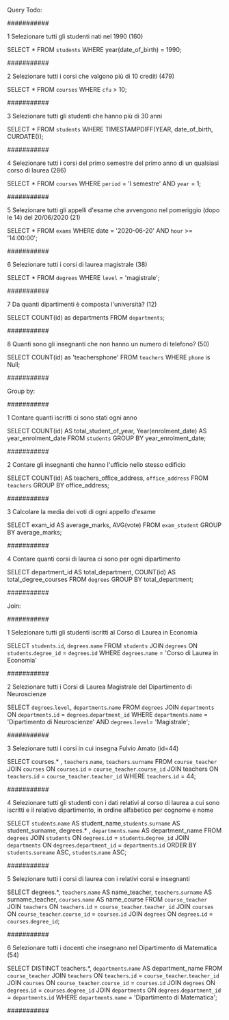 Query Todo:

###########

1 Selezionare tutti gli studenti nati nel 1990 (160)

SELECT * 
FROM `students` 
WHERE year(date_of_birth) = 1990;

###########

2 Selezionare tutti i corsi che valgono più di 10 crediti (479)

SELECT * 
FROM `courses` 
WHERE `cfu` > 10;

###########

3 Selezionare tutti gli studenti che hanno più di 30 anni

SELECT * 
FROM `students` 
WHERE TIMESTAMPDIFF(YEAR, date_of_birth, CURDATE());

###########

4 Selezionare tutti i corsi del primo semestre del primo anno di un  qualsiasi corso di laurea (286)

SELECT * 
FROM `courses` 
WHERE `period` = 'I semestre' 
AND `year` = 1;

###########

5 Selezionare tutti gli appelli d'esame che avvengono nel pomeriggio (dopo le 14) del 20/06/2020 (21)

SELECT * 
FROM `exams`
WHERE date = '2020-06-20' 
AND `hour` >= '14:00:00';

########### 

6 Selezionare tutti i corsi di laurea magistrale (38)

SELECT * FROM `degrees` 
WHERE `level` = 'magistrale';

###########

7 Da quanti dipartimenti è composta l'università? (12)

SELECT COUNT(id) as departments 
FROM `departments`;

###########

8 Quanti sono gli insegnanti che non hanno un numero di telefono? (50)

SELECT COUNT(id) as 'teachersphone' FROM `teachers` WHERE `phone` is Null;


###########

Group by:

###########

1 Contare quanti iscritti ci sono stati ogni anno

SELECT COUNT(id) AS total_student_of_year, Year(enrolment_date) AS year_enrolment_date 
FROM `students` 
GROUP BY year_enrolment_date;

###########

2 Contare gli insegnanti che hanno l'ufficio nello stesso edificio

SELECT COUNT(id) AS teachers_office_address, `office_address` FROM `teachers` 
GROUP BY office_address;

###########

3 Calcolare la media dei voti di ogni appello d'esame

SELECT exam_id AS average_marks, AVG(vote) 
FROM `exam_student` 
GROUP BY average_marks;

###########

4 Contare quanti corsi di laurea ci sono per ogni dipartimento

SELECT department_id AS total_department, COUNT(id) AS total_degree_courses 
FROM `degrees` 
GROUP BY total_department;

###########


Join:

###########

1 Selezionare tutti gli studenti iscritti al Corso di Laurea in Economia

SELECT `students`.`id`, `degrees`.`name` FROM `students` JOIN `degrees` ON `students`.`degree_id` = `degrees`.`id` WHERE `degrees`.`name` = 'Corso di Laurea in Economia'

###########

2 Selezionare tutti i Corsi di Laurea Magistrale del Dipartimento di Neuroscienze

SELECT `degrees`.`level`, `departments`.`name`
FROM `degrees`
JOIN `departments`
ON `departments`.`id` = `degrees`.`department_id` 
WHERE `departments`.`name` = 'Dipartimento di Neuroscienze'
AND `degrees`.`level`= 'Magistrale';

###########

3 Selezionare tutti i corsi in cui insegna Fulvio Amato (id=44)

SELECT courses.* , `teachers`.`name`, `teachers`.`surname` 
FROM `course_teacher`  
JOIN `courses` ON `courses`.`id` = `course_teacher`.`course_id` 
JOIN teachers ON `teachers`.`id` = `course_teacher`.`teacher_id` 
WHERE `teachers`.`id` = 44;

###########

4 Selezionare tutti gli studenti con i dati relativi al corso di laurea a cui sono iscritti e il relativo dipartimento, in ordine alfabetico per cognome e nome

SELECT `students`.`name` AS student_name,`students`.`surname` AS student_surname, degrees.* , `departments`.`name` AS department_name 
FROM `degrees` 
JOIN `students` ON `degrees`.`id` = `students`.`degree_id`
JOIN `departments` ON `degrees`.`department_id` = `departments`.`id` 
ORDER BY `students`.`surname` ASC, `students`.`name` ASC;

###########

5 Selezionare tutti i corsi di laurea con i relativi corsi e insegnanti

SELECT degrees.*, `teachers`.`name` AS name_teacher, `teachers`.`surname` AS surname_teacher, `courses`.`name` AS name_course 
FROM `course_teacher` 
JOIN `teachers` ON `teachers`.`id` = `course_teacher`.`teacher_id` 
JOIN `courses` ON `course_teacher`.`course_id` = `courses`.`id` 
JOIN `degrees` ON `degrees`.`id` = `courses`.`degree_id`;

###########

6 Selezionare tutti i docenti che insegnano nel Dipartimento di Matematica (54)

SELECT DISTINCT teachers.*, `departments`.`name` AS department_name 
FROM `course_teacher` 
JOIN `teachers` ON `teachers`.`id` = `course_teacher`.`teacher_id` 
JOIN `courses` ON `course_teacher`.`course_id` = `courses`.`id` 
JOIN `degrees` ON `degrees`.`id` = `courses`.`degree_id` 
JOIN `departments` ON `degrees`.`department_id` = `departments`.`id`
WHERE `departments`.`name` = 'Dipartimento di Matematica';

###########